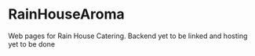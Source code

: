 # RainHouseAroma
Web pages for Rain House Catering. Backend yet to be linked and hosting yet to be done 
